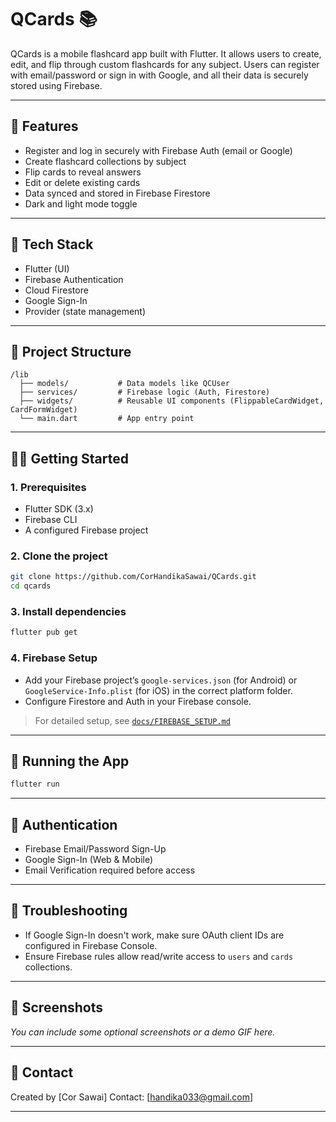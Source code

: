 # QCards 📚

QCards is a mobile flashcard app built with Flutter. It allows users to create, edit, and flip through custom flashcards for any subject. Users can register with email/password or sign in with Google, and all their data is securely stored using Firebase.

---

## 🚀 Features

-   Register and log in securely with Firebase Auth (email or Google)
-   Create flashcard collections by subject
-   Flip cards to reveal answers
-   Edit or delete existing cards
-   Data synced and stored in Firebase Firestore
-   Dark and light mode toggle

---

## 💠 Tech Stack

-   Flutter (UI)
-   Firebase Authentication
-   Cloud Firestore
-   Google Sign-In
-   Provider (state management)

---

## 📂 Project Structure

```plaintext
/lib
  ├── models/           # Data models like QCUser
  ├── services/         # Firebase logic (Auth, Firestore)
  ├── widgets/          # Reusable UI components (FlippableCardWidget, CardFormWidget)
  └── main.dart         # App entry point
```

---

## 🧑‍💻 Getting Started

### 1. Prerequisites

-   Flutter SDK (3.x)
-   Firebase CLI
-   A configured Firebase project

### 2. Clone the project

```bash
git clone https://github.com/CorHandikaSawai/QCards.git
cd qcards
```

### 3. Install dependencies

```bash
flutter pub get
```

### 4. Firebase Setup

-   Add your Firebase project’s `google-services.json` (for Android) or `GoogleService-Info.plist` (for iOS) in the correct platform folder.
-   Configure Firestore and Auth in your Firebase console.

> For detailed setup, see [`docs/FIREBASE_SETUP.md`](docs/FIREBASE_SETUP.md)

---

## 📱 Running the App

```bash
flutter run
```

---

## 🔐 Authentication

-   Firebase Email/Password Sign-Up
-   Google Sign-In (Web & Mobile)
-   Email Verification required before access

---

## 🐛 Troubleshooting

-   If Google Sign-In doesn't work, make sure OAuth client IDs are configured in Firebase Console.
-   Ensure Firebase rules allow read/write access to `users` and `cards` collections.

---

## 📸 Screenshots

_You can include some optional screenshots or a demo GIF here._

---

## 🤝 Contact

Created by [Cor Sawai]
Contact: [[handika033@gmail.com](mailto:handika033@gmail.com)]

---

